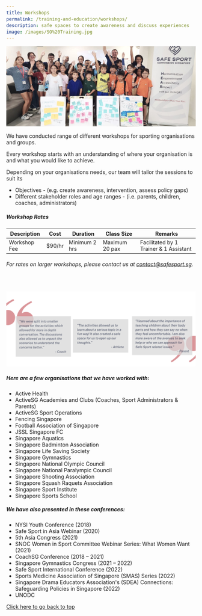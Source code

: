 ```yaml
---
title: Workshops
permalink: /training-and-education/workshops/
description: safe spaces to create awareness and discuss experiences
image: /images/SO%20Training.jpg
---
```

![Group of Children at Workshop](/images/workshopscover.jpg)

We have conducted range of different workshops for sporting organisations and groups.

Every workshop starts with an understanding of where your organisation is and what you would like to achieve.

Depending on your organisations needs, our team will tailor the sessions to suit its
* Objectives - (e.g. create awareness, intervention, assess policy gaps)
* Different stakeholder roles and age ranges - (i.e. parents,  children, coaches, administrators)



##### **Workshop Rates**

| Description | Cost | Duration | Class Size |Remarks |
| -------- | -------- | -------- | -------- | -------- |
| Workshop Fee | $90/hr | Minimum 2 hrs |Maximum 20 pax | Facilitated by 1 Trainer &amp; 1 Assistant | 

###### *For rates on larger workshops, please contact us at [contact@safesport.sg](mailto:contact@safesport.sg).*

<br>

![testimonials](/images/testimonials.png)
<br>

##### **Here are a few organisations that we have worked with:**
* Active Health
* ActiveSG Academies and Clubs (Coaches, Sport Administrators &amp; Parents)
* ActiveSG Sport Operations 
* Fencing Singapore
* Football Association of Singapore
* JSSL Singapore FC
* Singapore Aquatics
* Singapore Badminton Association
* Singapore Life Saving Society
* Singapore Gymnastics
* Singapore National Olympic Council
* Singapore National Paralympic Council 
* Singapore Shooting Association
* Singapore Squash Raquets Association
* Singapore Sport Institute
* Singapore Sports School


##### **We have also presented in these conferences:**
*   NYSI Youth Conference (2018)
*   Safe Sport in Asia Webinar (2020)
*   5th&nbsp;Asia Congress (2021)
*   SNOC Women in Sport Committee Webinar Series: What Women Want (2021)
*   CoachSG Conference (2018 – 2021)
*   Singapore Gymnastics Congress (2021 – 2022)
*   Safe Sport International Conference (2022)
*   Sports Medicine Association of Singapore (SMAS) Series (2022)
*   Singapore Drama Educators Association's (SDEA) Connections: Safeguarding Policies in Singapore (2022)
*   UNODC 


[Click here to go back to top](#workshop-rates)
